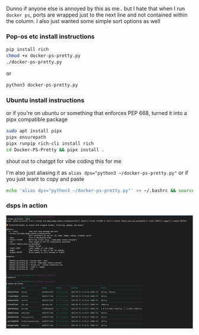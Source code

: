 Dunno if anyone else is annoyed by this as me.. but I hate that when I run `docker ps`, ports are wrapped just to the next line and not contained within the column. I also just wanted some simple sort options as well

### Pop-os etc install instructions
```bash
pip install rich
chmod +x docker-ps-pretty.py
./docker-ps-pretty.py
```
or
```bash
python3 docker-ps-pretty.py
```

### Ubuntu install instructions
or if you're on ubuntu or something that enforces PEP 668, turned it into a pipx compatible package

```bash
sudo apt install pipx
pipx ensurepath
pipx runpip rich-cli install rich
cd Docker-PS-Pretty && pipx install .
```

shout out to chatgpt for vibe coding this for me

I'm also just aliasing it as `alias dps="python3 ~/docker-ps-pretty.py"`
or if you just want to copy and paste

```bash
echo 'alias dps="python3 ~/docker-ps-pretty.py"' >> ~/.bashrc && source ~/.bashrc
```

### dsps in action
![Docker PS Pretty Demo](./dpsp.png)